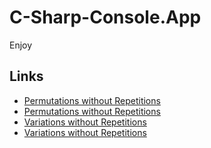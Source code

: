 # C-Sharp-Console.App

Enjoy

## Links

- [Permutations without Repetitions](https://github.com/cathy-09/C-Sharp-Console.App/tree/main/Permutations%20without%20Repetitions)
- [Permutations without Repetitions](https://github.com/cathy-09/C-Sharp-Console.App/tree/main/Permutations%20with%20Repetitions)
- [Variations without Repetitions](https://github.com/cathy-09/C-Sharp-Console.App/tree/main/Variations%20without%20Repetitions)
- [Variations without Repetitions](https://github.com/cathy-09/C-Sharp-Console.App/tree/main/Variations%20with%20Repetitions)
